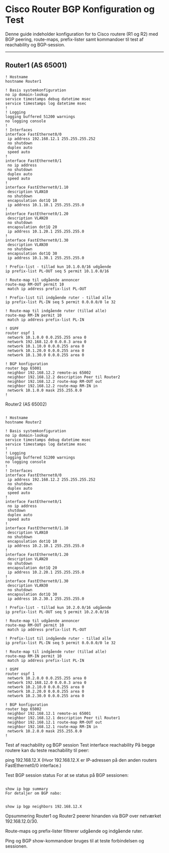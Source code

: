 # Cisco Router BGP Konfiguration og Test

Denne guide indeholder konfiguration for to Cisco routere (R1 og R2) med BGP peering, route-maps, prefix-lister samt kommandoer til test af reachability og BGP-session.

---

## Router1 (AS 65001)

```plaintext
! Hostname
hostname Router1

! Basis systemkonfiguration
no ip domain-lookup
service timestamps debug datetime msec
service timestamps log datetime msec
!
! Logging
logging buffered 51200 warnings
no logging console
!
! Interfaces
interface FastEthernet0/0
 ip address 192.168.12.1 255.255.255.252
 no shutdown
 duplex auto
 speed auto
!
interface FastEthernet0/1
 no ip address
 no shutdown
 duplex auto
 speed auto
!
interface FastEthernet0/1.10
 description VLAN10
 no shutdown
 encapsulation dot1Q 10
 ip address 10.1.10.1 255.255.255.0
!
interface FastEthernet0/1.20
 description VLAN20
 no shutdown
 encapsulation dot1Q 20
 ip address 10.1.20.1 255.255.255.0
!
interface FastEthernet0/1.30
 description VLAN30
 no shutdown
 encapsulation dot1Q 30
 ip address 10.1.30.1 255.255.255.0

! Prefix-list - tillad kun 10.1.0.0/16 udgående
ip prefix-list PL-OUT seq 5 permit 10.1.0.0/16

! Route-map til udgående annoncer
route-map RM-OUT permit 10
 match ip address prefix-list PL-OUT

! Prefix-list til indgående ruter - tillad alle
ip prefix-list PL-IN seq 5 permit 0.0.0.0/0 le 32

! Route-map til indgående ruter (tillad alle)
route-map RM-IN permit 10
 match ip address prefix-list PL-IN

! OSPF
router ospf 1
 network 10.1.0.0 0.0.255.255 area 0
 network 192.168.12.0 0.0.0.3 area 0
 network 10.1.10.0 0.0.0.255 area 0
 network 10.1.20.0 0.0.0.255 area 0
 network 10.1.30.0 0.0.0.255 area 0

! BGP konfiguration
router bgp 65001
 neighbor 192.168.12.2 remote-as 65002
 neighbor 192.168.12.2 description Peer til Router2
 neighbor 192.168.12.2 route-map RM-OUT out
 neighbor 192.168.12.2 route-map RM-IN in
 network 10.1.0.0 mask 255.255.0.0
!
```

Router2 (AS 65002)

```plaintext

! Hostname
hostname Router2

! Basis systemkonfiguration
no ip domain-lookup
service timestamps debug datetime msec
service timestamps log datetime msec
!
! Logging
logging buffered 51200 warnings
no logging console
!
! Interfaces
interface FastEthernet0/0
 ip address 192.168.12.2 255.255.255.252
 no shutdown
 duplex auto
 speed auto
!
interface FastEthernet0/1
 no ip address
 shutdown
 duplex auto
 speed auto
!
interface FastEthernet0/1.10
 description VLAN10
 no shutdown
 encapsulation dot1Q 10
 ip address 10.2.10.1 255.255.255.0
!
interface FastEthernet0/1.20
 description VLAN20
 no shutdown
 encapsulation dot1Q 20
 ip address 10.2.20.1 255.255.255.0
!
interface FastEthernet0/1.30
 description VLAN30
 no shutdown
 encapsulation dot1Q 30
 ip address 10.2.30.1 255.255.255.0

! Prefix-list - tillad kun 10.2.0.0/16 udgående
ip prefix-list PL-OUT seq 5 permit 10.2.0.0/16

! Route-map til udgående annoncer
route-map RM-OUT permit 10
 match ip address prefix-list PL-OUT

! Prefix-list til indgående ruter - tillad alle
ip prefix-list PL-IN seq 5 permit 0.0.0.0/0 le 32

! Route-map til indgående ruter (tillad alle)
route-map RM-IN permit 10
 match ip address prefix-list PL-IN

! OSPF
router ospf 1
 network 10.2.0.0 0.0.255.255 area 0
 network 192.168.12.0 0.0.0.3 area 0
 network 10.2.10.0 0.0.0.255 area 0
 network 10.2.20.0 0.0.0.255 area 0
 network 10.2.30.0 0.0.0.255 area 0

! BGP konfiguration
router bgp 65002
 neighbor 192.168.12.1 remote-as 65001
 neighbor 192.168.12.1 description Peer til Router1
 neighbor 192.168.12.1 route-map RM-OUT out
 neighbor 192.168.12.1 route-map RM-IN in
 network 10.2.0.0 mask 255.255.0.0
!
```
Test af reachability og BGP session
Test interface reachability
På begge routere kan du teste reachability til peer:


ping 192.168.12.X
(Hvor 192.168.12.X er IP-adressen på den anden routers FastEthernet0/0 interface.)

Test BGP session status
For at se status på BGP sessionen:

```plaintext

show ip bgp summary
For detaljer om BGP nabo:
```

```plaintext

show ip bgp neighbors 192.168.12.X
```

Opsummering
Router1 og Router2 peerer hinanden via BGP over netværket 192.168.12.0/30.

Route-maps og prefix-lister filtrerer udgående og indgående ruter.

Ping og BGP show-kommandoer bruges til at teste forbindelsen og sessionen.


